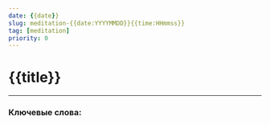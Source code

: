 ```yaml
---
date: {{date}}
slug: meditation-{{date:YYYYMMDD}}{{time:HHmmss}}
tag: [meditation]
priority: 0
---
```

# {{title}}

---
### Ключевые слова: